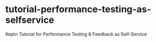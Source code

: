 # tutorial-performance-testing-as-selfservice
Keptn Tutorial for Performance Testing &amp; Feedback as Self-Service
